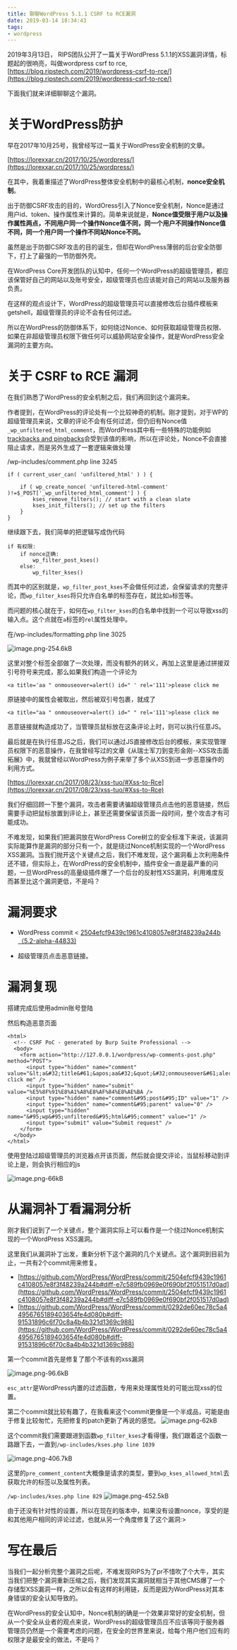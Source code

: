 ```yaml
---
title: 聊聊WordPress 5.1.1 CSRF to RCE漏洞
date: 2019-03-14 18:34:43
tags:
- wordpress
---
```


2019年3月13日， RIPS团队公开了一篇关于WordPress 5.1.1的XSS漏洞详情，标题起的很响亮，叫做wordpress csrf to rce,
[https://blog.ripstech.com/2019/wordpress-csrf-to-rce/](https://blog.ripstech.com/2019/wordpress-csrf-to-rce/)

下面我们就来详细聊聊这个漏洞。

<!--more-->

# 关于WordPress防护

早在2017年10月25号，我曾经写过一篇关于WordPress安全机制的文章。

[https://lorexxar.cn/2017/10/25/wordpress/](https://lorexxar.cn/2017/10/25/wordpress/)

在其中，我着重描述了WordPress整体安全机制中的最核心机制，**nonce安全机制**。

出于防御CSRF攻击的目的，WordOress引入了Nonce安全机制，Nonce是通过用户id、token、操作属性来计算的。简单来说就是，**Nonce值受限于用户以及操作属性两点，不同用户同一个操作Nonce值不同，同一个用户不同操作Nonce值不同，同一个用户同一个操作不同站Nonce不同。**

虽然是出于防御CSRF攻击的目的诞生，但却在WordPress薄弱的后台安全防御下，打上了最强的一节防御外壳。

在WordPress Core开发团队的认知中，任何一个WordPress的超级管理员，都应该保管好自己的网站以及账号安全，超级管理员也应该能对自己的网站以及服务器负责。

在这样的观点设计下，WordPress的超级管理员可以直接修改后台插件模板来getshell，超级管理员的评论不会有任何过滤。

所以在WordPress的防御体系下，如何绕过Nonce、如何获取超级管理员权限、如果在非超级管理员权限下做任何可以威胁网站安全操作，就是WordPress安全漏洞的主要方向。

# 关于 CSRF to RCE 漏洞

在我们熟悉了WordPress的安全机制之后，我们再回到这个漏洞来。

作者提到，在WordPress的评论处有一个比较神奇的机制。刚才提到，对于WP的超级管理员来说，文章的评论不会有任何过滤，但仍旧有Nonce值`_wp_unfiltered_html_comment`，而WordPress其中有一些特殊的功能例如[trackbacks and pingbacks](https://make.wordpress.org/support/user-manual/building-your-wordpress-community/trackbacks-and-pingbacks/)会受到该值的影响，所以在评论处，Nonce不会直接阻止请求，而是另外生成了一套逻辑来做处理

/wp-includes/comment.php line 3245
```
if ( current_user_can( 'unfiltered_html' ) ) {

    if ( wp_create_nonce( 'unfiltered-html-comment' )!=$_POST['_wp_unfiltered_html_comment'] ) {
    	kses_remove_filters(); // start with a clean slate
    	kses_init_filters(); // set up the filters
    }
}
```

继续跟下去，我们简单的把逻辑写成伪代码
```
if 有权限:
    if nonce正确:
        wp_filter_post_kses()
    else:
        wp_filter_kses()
```

而其中的区别就是，`wp_filter_post_kses`不会做任何过滤，会保留请求的完整评论，而`wp_filter_kses`将只允许白名单的标签存在，就比如`a`标签等。

而问题的核心就在于，如何在`wp_filter_kses`的白名单中找到一个可以导致xss的输入点。这个点就在`a`标签的`rel`属性处理中。

在/wp-includes/formatting.php line 3025

![image.png-254.6kB][1]

这里对整个标签全部做了一次处理，而没有额外的转义，再加上这里是通过拼接双引号符号来完成，那么如果我们构造一个评论为

```
<a title='aa " onmouseover=alert() id=" ' rel='111'>please click me
```
原链接中的属性会被取出，然后被双引号包裹，就成了

```
<a title="aa " onmouseover=alert() id=" " rel='111'>please click me
```

恶意链接就构造成功了，当管理员鼠标放在这条评论上时，则可以执行任意JS。

最后就是在执行任意JS之后，我们可以通过JS直接修改后台的模板，来实现管理员权限下的恶意操作，在我曾经写过的文章《从瑞士军刀到变形金刚--XSS攻击面拓展》中，我就曾经以WordPress为例子来举了多个从XSS到进一步恶意操作的利用方式。

[https://lorexxar.cn/2017/08/23/xss-tuo/#Xss-to-Rce](https://lorexxar.cn/2017/08/23/xss-tuo/#Xss-to-Rce)

我们仔细回顾一下整个漏洞，攻击者需要诱骗超级管理员点击他的恶意链接，然后需要手动把鼠标放置到评论上，甚至还需要保留该页面一段时间，整个攻击才有可能成功。

不难发现，如果我们把漏洞放在WordPress Core树立的安全标准下来说，该漏洞实际能算作是漏洞的部分只有一个，就是绕过Nonce机制实现的一个WordPress XSS漏洞。当我们抛开这个关键点之后，我们不难发现，这个漏洞看上次利用条件还不错，但实际上，在WordPress的安全机制中，插件安全一直是最严重的问题，一旦WordPress的高量级插件爆了一个后台的反射性XSS漏洞，利用难度反而甚至比这个漏洞更低，不是吗？

# 漏洞要求

- WordPress commit < [2504efcf9439c1961c4108057e8f3f48239a244b（5.2-alpha-44833)](https://github.com/WordPress/WordPress/commit/2504efcf9439c1961c4108057e8f3f48239a244b#diff-e7c589fb0969e0f690bf2f051517d0ad)

- 超级管理员点击恶意链接。

# 漏洞复现

搭建完成后使用admin账号登陆

然后构造恶意页面
```
<html>
  <!-- CSRF PoC - generated by Burp Suite Professional -->
  <body>
    <form action="http://127.0.0.1/wordpress/wp-comments-post.php" method="POST">
      <input type="hidden" name="comment" value="&lt;a&#32;title&#61;&apos;aa&#32;&quot;&#32;onmouseover&#61;alert&#40;&#41;&#32;id&#61;&quot;&#32;&apos;&#32;rel&#61;&apos;111&apos;&gt;please click me" />
      <input type="hidden" name="submit" value="%E5%8F%91%E8%A1%A8%E8%AF%84%E8%AE%BA />
      <input type="hidden" name="comment&#95;post&#95;ID" value="1" />
      <input type="hidden" name="comment&#95;parent" value="0" />
      <input type="hidden" name="&#95;wp&#95;unfiltered&#95;html&#95;comment" value="1" />
      <input type="submit" value="Submit request" />
    </form>
  </body>
</html>
```

使用登陆过超级管理员的浏览器点开该页面，然后就会提交评论，当鼠标移动到评论上是，则会执行相应的js

![image.png-66kB][2]

# 从漏洞补丁看漏洞分析

刚才我们说到了一个关键点，整个漏洞实际上可以看作是一个绕过Nonce机制实现的一个WordPress XSS漏洞。

这里我们从漏洞补丁出发，重新分析下这个漏洞的几个关键点。这个漏洞到目前为止，一共有2个commit用来修复。

- [https://github.com/WordPress/WordPress/commit/2504efcf9439c1961c4108057e8f3f48239a244b#diff-e7c589fb0969e0f690bf2f051517d0ad](https://github.com/WordPress/WordPress/commit/2504efcf9439c1961c4108057e8f3f48239a244b#diff-e7c589fb0969e0f690bf2f051517d0ad)
- [https://github.com/WordPress/WordPress/commit/0292de60ec78c5a44956765189403654fe4d080b#diff-91531896c6f70c8a4b4b321d1369c988](https://github.com/WordPress/WordPress/commit/0292de60ec78c5a44956765189403654fe4d080b#diff-91531896c6f70c8a4b4b321d1369c988)

第一个commit首先是修复了那个不该有的xss漏洞

![image.png-96.6kB][3]

`esc_attr`是WordPress内置的过滤函数，专用来处理属性处的可能出现xss的位置。

第二个commit就比较有趣了，在我看来这个commit更像是一个半成品，可能是由于修复比较匆忙，先把修复的patch更新了再说的感觉。
![image.png-62kB][4]

这个commit我们需要跟进到函数`wp_filter_kses`才看得懂，我们跟着这个函数一路跟下去，一直到`/wp-includes/kses.php line 1039`

![image.png-406.7kB][5]

这里的`pre_comment_content`大概像是请求的类型，要到`wp_kses_allowed_html`去获取允许的标签以及属性列表。

`/wp-includes/kses.php line 829`
![image.png-452.5kB][6]

由于还没有针对性的设置，所以在现在的版本中，如果没有设置nonce，享受的是和其他用户相同的评论过滤，也就从另一个角度修复了这个漏洞:>

# 写在最后

当我们一起分析完整个漏洞之后呢，不难发现RIPS为了pr不惜吹了个大牛，其实当我们把整个漏洞重新压缩之后，我们发现其实漏洞就相当于其他CMS爆了一个存储型XSS漏洞一样，之所以会有这样的利用链，反而是因为WordPress对其本身错误的安全认知导致的。

在WordPress的安全认知中，Nonce机制的确是一个效果非常好的安全机制，但从一个安全从业者的观点来说，WordPress的超级管理员应不应该等同于服务器管理员仍然是一个需要考虑的问题，在安全的世界里来说，给每个用户他们应有的权限才是最安全的做法，不是吗？


  [1]: http://static.zybuluo.com/LoRexxar/7k87xv38kljtsu08lpg2ju4l/image.png
  [2]: http://static.zybuluo.com/LoRexxar/6jmk1qzzzlbydglv51l62eif/image.png
  [3]: http://static.zybuluo.com/LoRexxar/m7mx6s4217aggje7oegtcr78/image.png
  [4]: http://static.zybuluo.com/LoRexxar/hvb8xfejnydcxacmxxz9x446/image.png
  [5]: http://static.zybuluo.com/LoRexxar/7d9zrgu15iwsk7ob8ruwm5e7/image.png
  [6]: http://static.zybuluo.com/LoRexxar/si77yllce9ril7y5gygvswbg/image.png
